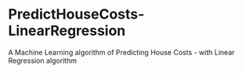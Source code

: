 # PredictHouseCosts-LinearRegression
A Machine Learning algorithm of Predicting House Costs - with Linear Regression algorithm
